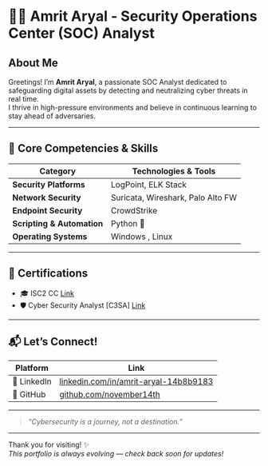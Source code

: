

<!--
**november14th/november14th** is a ✨ _special_ ✨ repository because its `README.md` (this file) appears on your GitHub profile.

Here are some ideas to get you started:

- 🔭 I’m currently working on ...
- 🌱 I’m currently learning ...
- 👯 I’m looking to collaborate on ...
- 🤔 I’m looking for help with ...
- 💬 Ask me about ...
- 📫 How to reach me: ...
- 😄 Pronouns: ...
- ⚡ Fun fact: ...
-->
# 👨‍💻 Amrit Aryal - Security Operations Center (SOC) Analyst



## About Me

Greetings! I’m **Amrit Aryal**, a passionate SOC Analyst dedicated to safeguarding digital assets by detecting and neutralizing cyber threats in real time.  
I thrive in high-pressure environments and believe in continuous learning to stay ahead of adversaries.  

---

## 🧰 Core Competencies & Skills

| Category              | Technologies & Tools                         |
|-----------------------|---------------------------------------------|
| **Security Platforms** | LogPoint, ELK Stack  |
| **Network Security**   | Suricata, Wireshark, Palo Alto FW   |
| **Endpoint Security**  | CrowdStrike|
| **Scripting & Automation** | Python 🐍             |
| **Operating Systems**  | Windows , Linux    |

---



## 🏅 Certifications

- 🎓 ISC2 CC [Link](https://www.credly.com/badges/0bbeda89-1e4b-4c56-a3f7-4a3d2942d9ea/) 
- 🛡️ Cyber Security Analyst [C3SA] [Link](https://app.kajabi.com/certificates/56800d97)


---

## 📬 Let’s Connect!

| Platform     | Link                     |
|--------------|--------------------------|
| 💼 LinkedIn  | [linkedin.com/in/amrit-aryal-14b8b9183](https://www.linkedin.com/in/amrit-aryal-14b8b9183/) |
| 🐙 GitHub    | [github.com/november14th](https://github.com/november14th)         |

---

> _“Cybersecurity is a journey, not a destination.”_

---

Thank you for visiting! ✨  
*This portfolio is always evolving — check back soon for updates!*  
